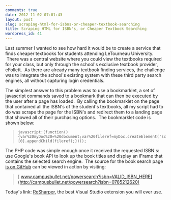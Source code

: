 ```yaml
---
comments: true
date: 2012-11-02 07:01:43
layout: post
slug: scraping-html-for-isbns-or-cheaper-textbook-searching
title: Scraping HTML for ISBN's, or Cheaper Textbook Searching
wordpress_id: 41
---
```


Last summer I wanted to see how hard it would be to create a service that finds cheaper textbooks for students attending LeTourneau University.  There was a central website where you could view the textbooks required for your class, but only through the school's exclusive textbook provider, eFollett.  As there are already many textbook finding services, the challenge was to integrate the school's existing system with these third party search engines, all without capturing login credentials.  <!-- more -->

The simplest answer to this problem was to use a bookmarklet, a set of javascript commands saved to a bookmark that can then be executed by the user after a page has loaded.  By calling the bookmarklet on the page that contained all the ISBN's of the student's textbooks, all my script had to do was scrape the page for the ISBN's and redirect them to a landing page that showed all of their purchasing options.  The bookmarklet code is shown below:


> 

>     
>     javascript:(function(){var%20myDoc%20=%20document;var%20fileref=myDoc.createElement('script');fileref.setAttribute('type','text/javascript');fileref.setAttribute('src',%20'http://www.campusbullet.net/scripts/bookstorefix.js');myDoc.getElementsByTagName('head')[0].appendChild(fileref);})();
> 
> 



The PHP code was simple enough once it received the requested ISBN's: use Google's book API to look up the book titles and display an iFrame that contains the selected search engine.  The source for the book search page [is on GitHub](https://github.com/dustinsoftware/Campusbullet/blob/master/application/classes/controller/powersearch.php) can be viewed in action by visiting:


> [ www.campusbullet.net/powersearch?isbn=VALID_ISBN_HERE](http://campusbullet.net/powersearch?isbn=0785212620)


Today's link: [ReSharper](http://www.jetbrains.com/resharper), the best Visual Studio extension you will ever use.
